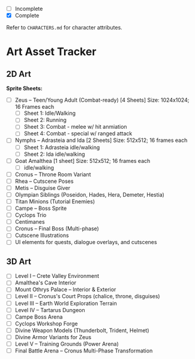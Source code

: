 - [ ] Incomplete  
- [x] Complete  

Refer to `CHARACTERS.md` for character attributes.

# Art Asset Tracker

## 2D Art

**Sprite Sheets:**
- [ ] Zeus – Teen/Young Adult (Combat-ready) [4 Sheets] Size: 1024x1024; 16 Frames each
  - [ ] Sheet 1: Idle/Walking
  - [ ] Sheet 2: Running
  - [ ] Sheet 3: Combat - melee w/ hit anmiation
  - [ ] Sheet 4: Combat - special w/ ranged attack
- [ ] Nymphs – Adrasteia and Ida [2 Sheets] Size: 512x512; 16 frames each
  - [ ] Sheet 1: Adrasteia idle/walking
  - [ ] Sheet 2: Ida idle/walking
- [ ] Goat Amalthea [1 sheet] Size: 512x512; 16 frames each
  - [ ] idle/walking
- [ ] Cronus – Throne Room Variant
- [ ] Rhea – Cutscene Poses
- [ ] Metis – Disguise Giver
- [ ] Olympian Siblings (Poseidon, Hades, Hera, Demeter, Hestia)
- [ ] Titan Minions (Tutorial Enemies)
- [ ] Campe – Boss Sprite
- [ ] Cyclops Trio
- [ ] Centimanes
- [ ] Cronus – Final Boss (Multi-phase)
- [ ] Cutscene Illustrations
- [ ] UI elements for quests, dialogue overlays, and cutscenes

## 3D Art

- [ ] Level I – Crete Valley Environment
- [ ] Amalthea's Cave Interior
- [ ] Mount Othrys Palace – Interior & Exterior
- [ ] Level II – Cronus's Court Props (chalice, throne, disguises)
- [ ] Level III – Earth World Exploration Terrain
- [ ] Level IV – Tartarus Dungeon
- [ ] Campe Boss Arena
- [ ] Cyclops Workshop Forge
- [ ] Divine Weapon Models (Thunderbolt, Trident, Helmet)
- [ ] Divine Armor Variants for Zeus
- [ ] Level V – Training Grounds (Power Arena)
- [ ] Final Battle Arena – Cronus Multi-Phase Transformation
